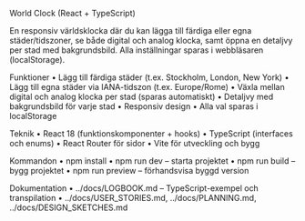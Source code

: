 World Clock (React + TypeScript)

En responsiv världsklocka där du kan lägga till färdiga eller egna städer/tidszoner, se både digital och analog klocka, samt öppna en detaljvy per stad med bakgrundsbild. Alla inställningar sparas i webbläsaren (localStorage).

Funktioner
	•	Lägg till färdiga städer (t.ex. Stockholm, London, New York)
	•	Lägg till egna städer via IANA-tidszon (t.ex. Europe/Rome)
	•	Växla mellan digital och analog klocka per stad (sparas automatiskt)
	•	Detaljvy med bakgrundsbild för varje stad
	•	Responsiv design
	•	Alla val sparas i localStorage

Teknik
	•	React 18 (funktionskomponenter + hooks)
	•	TypeScript (interfaces och enums)
	•	React Router för sidor
	•	Vite för utveckling och bygg

Kommandon
	•	npm install
	•	npm run dev – starta projektet
	•	npm run build – bygg projektet
	•	npm run preview – förhandsvisa byggd version

Dokumentation
	•	../docs/LOGBOOK.md – TypeScript-exempel och transpilation
	•	../docs/USER_STORIES.md, ../docs/PLANNING.md, ../docs/DESIGN_SKETCHES.md
